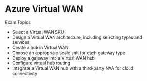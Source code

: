 # Azure Virtual WAN
Exam Topics
- Select a Virtual WAN SKU
- Design a Virtual WAN architecture, including selecting types and services
- Create a hub in Virtual WAN
- Choose an appropriate scale unit for each gateway type
- Deploy a gateway into a Virtual WAN hub
- Configure virtual hub routing
- Integrate a Virtual WAN hub with a third-party NVA for cloud connectivity
